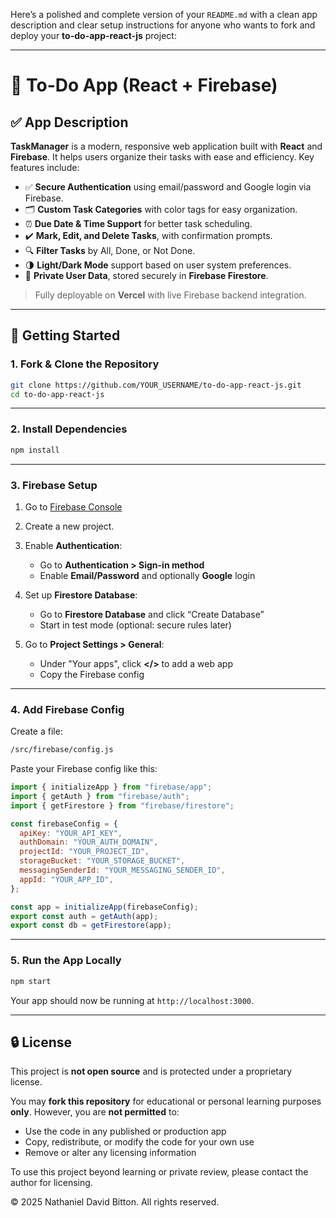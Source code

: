 Here’s a polished and complete version of your `README.md` with a clean app description and clear setup instructions for anyone who wants to fork and deploy your **to-do-app-react-js** project:

---

# 📝 To-Do App (React + Firebase)

## ✅ App Description

**TaskManager** is a modern, responsive web application built with **React** and **Firebase**. It helps users organize their tasks with ease and efficiency. Key features include:

* ✅ **Secure Authentication** using email/password and Google login via Firebase.
* 🗂️ **Custom Task Categories** with color tags for easy organization.
* ⏰ **Due Date & Time Support** for better task scheduling.
* ✔️ **Mark, Edit, and Delete Tasks**, with confirmation prompts.
* 🔍 **Filter Tasks** by All, Done, or Not Done.
* 🌗 **Light/Dark Mode** support based on user system preferences.
* 🔐 **Private User Data**, stored securely in **Firebase Firestore**.

> Fully deployable on **Vercel** with live Firebase backend integration.

---

## 🚀 Getting Started

### 1. **Fork & Clone the Repository**

```bash
git clone https://github.com/YOUR_USERNAME/to-do-app-react-js.git
cd to-do-app-react-js
```

---

### 2. **Install Dependencies**

```bash
npm install
```

---

### 3. **Firebase Setup**

1. Go to [Firebase Console](https://console.firebase.google.com/)
2. Create a new project.
3. Enable **Authentication**:

   * Go to **Authentication > Sign-in method**
   * Enable **Email/Password** and optionally **Google** login
4. Set up **Firestore Database**:

   * Go to **Firestore Database** and click “Create Database”
   * Start in test mode (optional: secure rules later)
5. Go to **Project Settings > General**:

   * Under "Your apps", click **\</>** to add a web app
   * Copy the Firebase config

---

### 4. **Add Firebase Config**

Create a file:

```bash
/src/firebase/config.js
```

Paste your Firebase config like this:

```js
import { initializeApp } from "firebase/app";
import { getAuth } from "firebase/auth";
import { getFirestore } from "firebase/firestore";

const firebaseConfig = {
  apiKey: "YOUR_API_KEY",
  authDomain: "YOUR_AUTH_DOMAIN",
  projectId: "YOUR_PROJECT_ID",
  storageBucket: "YOUR_STORAGE_BUCKET",
  messagingSenderId: "YOUR_MESSAGING_SENDER_ID",
  appId: "YOUR_APP_ID",
};

const app = initializeApp(firebaseConfig);
export const auth = getAuth(app);
export const db = getFirestore(app);
```

---

### 5. **Run the App Locally**

```bash
npm start
```

Your app should now be running at `http://localhost:3000`.

---

## 🔒 License

This project is **not open source** and is protected under a proprietary license.

You may **fork this repository** for educational or personal learning purposes **only**. However, you are **not permitted** to:

- Use the code in any published or production app
- Copy, redistribute, or modify the code for your own use
- Remove or alter any licensing information

To use this project beyond learning or private review, please contact the author for licensing.

© 2025 Nathaniel David Bitton. All rights reserved.

